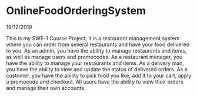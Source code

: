 # OnlineFoodOrderingSystem

19/12/2019

This is my SWE-1 Course Project, it is a restaurant management system where you can order from several restaurants and have your food
delivered to you. As an admin, you have the ability to manage restaurants and items, as well as manage users and promocodes.
As a restaurant manager, you have the ability to manage your restaurants and items. As a delivery man, you have the ability to view and
update the status of delivered orders. As a customer, you have the ability to pick food you like, add it to your cart, apply a promocode and checkout.
All users have the ability to view their orders and manage their own accounts.
